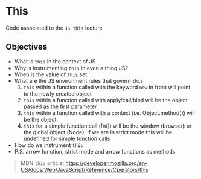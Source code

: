 # This

Code associated to the `JS this` lecture

## Objectives

* What is `this` in the context of JS
* Why is instrumenting `this` in even a thing JS?
* When is the value of `this` set
* What are the JS environment rules that govern `this`
    1.  `this` within a function called with the keyword `new` in front will point to the newly created object
    1.  `this` within a function called with apply/call/bind will be the object passed as the first parameter
    1.  `this` within a function called with a context (i.e. Object.method()) will be the object.
    1.  `this` for a simple function call (fn()) will be the window (browser) or the global object (Node). If we are in strict mode this will be undefined for simple function calls
* How do we instrument `this`
* P.S. arrow function, strict mode and arrow functions as methods

> MDN `this` article: https://developer.mozilla.org/en-US/docs/Web/JavaScript/Reference/Operators/this
